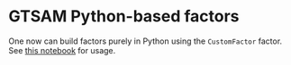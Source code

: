 # GTSAM Python-based factors

One now can build factors purely in Python using the `CustomFactor` factor. See [this notebook](../gtsam/nonlinear/doc/CustomFactor.ipynb) for usage.

